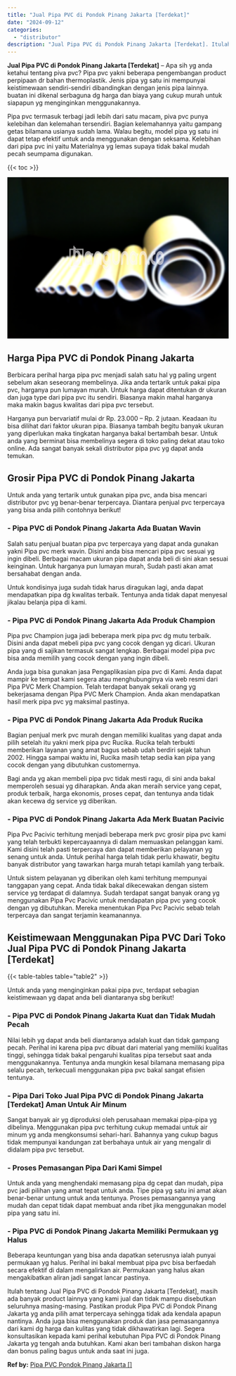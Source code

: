 ```yaml
---
title: "Jual Pipa PVC di Pondok Pinang Jakarta [Terdekat]"
date: "2024-09-12"
categories: 
  - "distributor"
description: "Jual Pipa PVC di Pondok Pinang Jakarta [Terdekat]. Itulah tentang Jual Pipa PVC di Pondok Pinang Jakarta [Terdekat], masih ada banyak product lainnya yang..."
---
```


**Jual Pipa PVC di Pondok Pinang Jakarta \[Terdekat\]** – Apa sih yg anda ketahui tentang piva pvc? Pipa pvc yakni beberapa pengembangan product perpipaan dr bahan thermoplastik. Jenis pipa yg satu ini mempunyai keistimewaan sendiri-sendiri dibandingkan dengan jenis pipa lainnya. buatan ini dikenal serbaguna dg harga dan biaya yang cukup murah untuk siapapun yg menginginkan menggunakannya.

Pipa pvc termasuk terbagi jadi lebih dari satu macam, piva pvc punya kelebihan dan kelemahan tersendiri. Bagian kelemahannya yaitu gampang getas bilamana usianya sudah lama. Walau begitu, model pipa yg satu ini dapat tetap efektif untuk anda menggunakan dengan seksama. Kelebihan dari pipa pvc ini yaitu Materialnya yg lemas supaya tidak bakal mudah pecah seumpama digunakan.

{{< toc >}}

![Jual Pipa PVC di Pondok Pinang Jakarta [Terdekat]](/images/jaul-pipa-pvc-56.png)

## Harga Pipa PVC di Pondok Pinang Jakarta

Berbicara perihal harga pipa pvc menjadi salah satu hal yg paling urgent sebelum akan seseorang membelinya. Jika anda tertarik untuk pakai pipa pvc, harganya pun lumayan murah. Untuk harga dapat ditentukan dr ukuran dan juga type dari pipa pvc itu sendiri. Biasanya makin mahal harganya maka makin bagus kwalitas dari pipa pvc tersebut.

Harganya pun bervariatif mulai dr Rp. 23.000 – Rp. 2 jutaan. Keadaan itu bisa dilihat dari faktor ukuran pipa. Biasanya tambah begitu banyak ukuran yang diperlukan maka tingkatan harganya bakal bertambah besar. Untuk anda yang berminat bisa membelinya segera di toko paling dekat atau toko online. Ada sangat banyak sekali distributor pipa pvc yg dapat anda temukan.

## Grosir Pipa PVC di Pondok Pinang Jakarta

Untuk anda yang tertarik untuk gunakan pipa pvc, anda bisa mencari distributor pvc yg benar-benar terpercaya. Diantara penjual pvc terpercaya yang bisa anda pilih contohnya berikut!

### \- Pipa PVC di Pondok Pinang Jakarta Ada Buatan Wavin

Salah satu penjual buatan pipa pvc terpercaya yang dapat anda gunakan yakni Pipa pvc merk wavin. Disini anda bisa mencari pipa pvc sesuai yg ingin dibeli. Berbagai macam ukuran pipa dapat anda beli di sini akan sesuai keinginan. Untuk harganya pun lumayan murah, Sudah pasti akan amat bersahabat dengan anda.

Untuk kondisinya juga sudah tidak harus diragukan lagi, anda dapat mendapatkan pipa dg kwalitas terbaik. Tentunya anda tidak dapat menyesal jikalau belanja pipa di kami.

### \- Pipa PVC di Pondok Pinang Jakarta Ada Produk Champion

Pipa pvc Champion juga jadi beberapa merk pipa pvc dg mutu terbaik. Disini anda dapat mebeli pipa pvc yang cocok dengan yg dicari. Ukuran pipa yang di sajikan termasuk sangat lengkap. Berbagai model pipa pvc bisa anda memilih yang cocok dengan yang ingin dibeli.

Anda juga bisa gunakan jasa Pengaplikasian pipa pvc di Kami. Anda dapat mampir ke tempat kami segera atau menghubunginya via web resmi dari Pipa PVC Merk Champion. Telah terdapat banyak sekali orang yg bekerjasama dengan Pipa PVC Merk Champion. Anda akan mendapatkan hasil merk pipa pvc yg maksimal pastinya.

### \- Pipa PVC di Pondok Pinang Jakarta Ada Produk Rucika

Bagian penjual merk pvc murah dengan memiliki kualitas yang dapat anda pilih setelah itu yakni merk pipa pvc Rucika. Rucika telah terbukti memberikan layanan yang amat bagus sebab udah berdiri sejak tahun 2002. Hingga sampai waktu ini, Rucika masih tetap sedia kan pipa yang cocok dengan yang dibutuhkan customernya.

Bagi anda yg akan membeli pipa pvc tidak mesti ragu, di sini anda bakal memperoleh sesuai yg diharapkan. Anda akan meraih service yang cepat, produk terbaik, harga ekonomis, proses cepat, dan tentunya anda tidak akan kecewa dg service yg diberikan.

### \- Pipa PVC di Pondok Pinang Jakarta Ada Merk Buatan Pacivic

Pipa Pvc Pacivic terhitung menjadi beberapa merk pvc grosir pipa pvc kami yang telah terbukti kepercayaannya di dalam memuaskan pelanggan kami. Kami disini telah pasti terpercaya dan dapat memberikan pelayanan yg senang untuk anda. Untuk perihal harga telah tidak perlu khawatir, begitu banyak distributor yang tawarkan harga murah tetapi kamilah yang terbaik.

Untuk sistem pelayanan yg diberikan oleh kami terhitung mempunyai tanggapan yang cepat. Anda tidak bakal dikecewakan dengan sistem service yg terdapat di dalamnya. Sudah terdapat sangat banyak orang yg menggunakan Pipa Pvc Pacivic untuk mendapatan pipa pvc yang cocok dengan yg dibutuhkan. Mereka menentukan Pipa Pvc Pacivic sebab telah terpercaya dan sangat terjamin keamanannya.

## Keistimewaan Menggunakan Pipa PVC Dari Toko Jual Pipa PVC di Pondok Pinang Jakarta \[Terdekat\]

{{< table-tables table="table2" >}}

Untuk anda yang menginginkan pakai pipa pvc, terdapat sebagian keistimewaan yg dapat anda beli diantaranya sbg berikut!

### \- Pipa PVC di Pondok Pinang Jakarta Kuat dan Tidak Mudah Pecah

Nilai lebih yg dapat anda beli diantaranya adalah kuat dan tidak gampang pecah. Perihal ini karena pipa pvc dibuat dari material yang memiliki kualitas tinggi, sehingga tidak bakal pengaruhi kualitas pipa tersebut saat anda menggunakannya. Tentunya anda mungkin kesal bilamana memasang pipa selalu pecah, terkecuali menggunakan pipa pvc bakal sangat efisien tentunya.

### \- Pipa Dari Toko Jual Pipa PVC di Pondok Pinang Jakarta \[Terdekat\] Aman Untuk Air Minum

Sangat banyak air yg diproduksi oleh perusahaan memakai pipa-pipa yg dibelinya. Menggunakan pipa pvc terhitung cukup memadai untuk air minum yg anda mengkonsumsi sehari-hari. Bahannya yang cukup bagus tidak mempunyai kandungan zat berbahaya untuk air yang mengalir di didalam pipa pvc tersebut.

### \- Proses Pemasangan Pipa Dari Kami Simpel

Untuk anda yang menghendaki memasang pipa dg cepat dan mudah, pipa pvc jadi pilihan yang amat tepat untuk anda. Tipe pipa yg satu ini amat akan benar-benar untung untuk anda tentunya. Proses pemasangannya yang mudah dan cepat tidak dapat membuat anda ribet jika menggunakan model pipa yang satu ini.

### \- Pipa PVC di Pondok Pinang Jakarta Memiliki Permukaan yg Halus

Beberapa keuntungan yang bisa anda dapatkan seterusnya ialah punyai permukaan yg halus. Perihal ini bakal membuat pipa pvc bisa berfaedah secara efektif di dalam mengalirkan air. Permukaan yang halus akan mengakibatkan aliran jadi sangat lancar pastinya.

Itulah tentang Jual Pipa PVC di Pondok Pinang Jakarta \[Terdekat\], masih ada banyak product lainnya yang kami jual dan tidak mampu disebutkan seluruhnya masing-masing. Pastikan produk Pipa PVC di Pondok Pinang Jakarta yg anda pilih amat terpercaya sehingga tidak ada kendala apapun nantinya. Anda juga bisa menggunakan produk dan jasa pemasangannya dari kami dg harga dan kulitas yang tidak dikhawatirkan lagi. Segera konsultasikan kepada kami perihal kebutuhan Pipa PVC di Pondok Pinang Jakarta yg tengah anda butuhkan. Kami akan beri tambahan diskon harga dan bonus paling bagus untuk anda saat ini juga.

**Ref by:** [Pipa PVC Pondok Pinang Jakarta []](https://id.wikipedia.org/wiki/Pipa)
